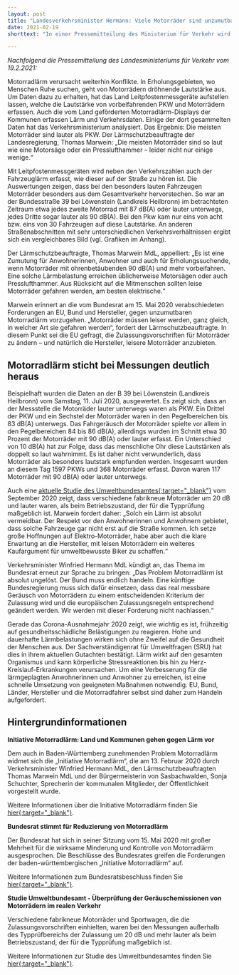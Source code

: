 ```yaml
---
layout: post
title: "Landesverkehrsminister Hermann: Viele Motorräder sind unzumutbar laut unterwegs"
date: 2021-02-19
shorttext: "In einer Pressemitteilung des Ministerium für Verkehr wird das Ausmaß der Belastung durch Motorradlärm anhand der Messergebisse der Motorradlärm-Displays quantifiziert. Der Motorradlärm sticht bei den Messungen deutlich heraus. Damit liegen nun endlich belastbare Zahlen zum Anteil der zu laut fahrenden Motorräder vor. Verkehrsminister Hermann fordert Maßnahmen seitens des Bundesregierung. Der Landes-Lärmschutzbeauftragter Thomas Marwein stellt fest, dass der Motorradlärm dem Lärm von Motorsägen oder Presslufthammern entspricht."

---
```


*Nachfolgend die Pressemitteilung des Landesministeriums für Verkehr vom 19.2.2021:*

Motorradlärm verursacht weiterhin Konflikte. In Erholungsgebieten, wo Menschen Ruhe suchen, geht von Motorrädern dröhnende Lautstärke aus. Um Daten dazu zu erhalten, hat das Land Leitpfostenmessgeräte aufstellen lassen, welche die Lautstärke von vorbeifahrenden PKW und Motorrädern erfassen. Auch die vom Land geförderten Motorradlärm-Displays der Kommunen erfassen Lärm und Verkehrsdaten. Einige der dort gesammelten Daten hat das Verkehrsministerium analysiert. Das Ergebnis: Die meisten Motorräder sind lauter als PKW. Der Lärmschutzbeauftragte der Landesregierung, Thomas Marwein: „Die meisten Motorräder sind so laut wie eine Motorsäge oder ein Presslufthammer – leider nicht nur einige wenige.“

Mit Leitpfostenmessgeräten wird neben den Verkehrszahlen auch der Fahrzeuglärm erfasst, wie dieser auf der Straße zu hören ist. Die Auswertungen zeigen, dass bei den besonders lauten Fahrzeugen Motorräder besonders aus dem Gesamtverkehr hervorstechen. So war an der Bundesstraße 39 bei Löwenstein (Landkreis Heilbronn) im betrachteten Zeitraum etwa jedes zweite Motorrad mit 87 dB(A) oder lauter unterwegs, jedes Dritte sogar lauter als 90 dB(A). Bei den Pkw kam nur eins von acht bzw. eins von 30 Fahrzeugen auf diese Lautstärke. An anderen Straßenabschnitten mit sehr unterschiedlichen Verkehrsverhältnissen ergibt sich ein vergleichbares Bild (vgl. Grafiken im Anhang).

Der Lärmschutzbeauftragte, Thomas Marwein MdL, appelliert: „Es ist eine Zumutung für Anwohnerinnen, Anwohner und auch für Erholungssuchende, wenn Motorräder mit ohrenbetäubenden 90 dB(A) und mehr vorbeifahren. Eine solche Lärmbelastung erreichen üblicherweise Motorsägen oder auch Presslufthammer. Aus Rücksicht auf die Mitmenschen sollten leise Motorräder gefahren werden, am besten elektrische.“ 

Marwein erinnert an die vom Bundesrat am 15. Mai 2020 verabschiedeten Forderungen an EU, Bund und Hersteller, gegen unzumutbaren Motorradlärm vorzugehen. „Motorräder müssen leiser werden, ganz gleich, in welcher Art sie gefahren werden“, fordert der Lärmschutzbeauftragte. In diesem Punkt sei die EU gefragt, die Zulassungsvorschriften für Motorräder zu ändern ­– und natürlich die Hersteller, leisere Motorräder anzubieten.

## Motorradlärm sticht bei Messungen deutlich heraus ##

Beispielhaft wurden die Daten an der B 39 bei Löwenstein (Landkreis Heilbronn) vom Samstag, 11. Juli 2020, ausgewertet. Es zeigt sich, dass an der Messstelle die Motorräder lauter unterwegs waren als PKW. Ein Drittel der PKW und ein Sechstel der Motorräder waren in den Pegelbereichen bis 83 dB(A) unterwegs. Das Fahrgeräusch der Motorräder spielte vor allem in den Pegelbereichen 84 bis 86 dB(A), allerdings wurden im Schnitt etwa 30 Prozent der Motorräder mit 90 dB(A) oder lauter erfasst. Ein Unterschied von 10 dB(A) hat zur Folge, dass das menschliche Ohr diese Lautstärken als doppelt so laut wahrnimmt. Es ist daher nicht verwunderlich, dass Motorräder als besonders lautstark empfunden werden. Insgesamt wurden an diesem Tag 1597 PKWs und 368 Motorräder erfasst. Davon waren 117 Motorräder mit 90 dB(A) oder lauter unterwegs.

Auch eine <span style="text-decoration: underline;">[aktuelle Studie des Umweltbundesamtes](https://www.umweltbundesamt.de/presse/pressemitteilungen/laute-motorraeder-pkw-sorgen-zunehmend-fuer/){:target="_blank"}</span> vom September 2020 zeigt, dass verschiedene fabrikneue Motorräder um 20 dB und lauter waren, als beim Betriebszustand, der für die Typprüfung maßgeblich ist. Marwein fordert daher: „Solch ein Lärm ist absolut vermeidbar. Der Respekt vor den Anwohnerinnen und Anwohnern gebietet, dass solche Fahrzeuge gar nicht erst auf die Straße kommen. Ich setze große Hoffnungen auf Elektro-Motorräder, habe aber auch die klare Erwartung an die Hersteller, mit leisen Motorrädern ein weiteres Kaufargument für umweltbewusste Biker zu schaffen.“

Verkehrsminister Winfried Hermann MdL kündigt an, das Thema im Bundesrat erneut zur Sprache zu bringen: „Das Problem Motorradlärm ist absolut ungelöst. Der Bund muss endlich handeln. Eine künftige Bundesregierung muss sich dafür einsetzen, dass das real messbare Geräusch von Motorrädern zu einem entscheidenden Kriterium der Zulassung wird und die europäischen Zulassungsregeln entsprechend geändert werden. Wir werden mit dieser Forderung nicht nachlassen.“

Gerade das Corona-Ausnahmejahr 2020 zeigt, wie wichtig es ist, frühzeitig auf gesundheitsschädliche Belästigungen zu reagieren. Hohe und dauerhafte Lärmbelastungen wirken sich ohne Zweifel auf die Gesundheit der Menschen aus. Der Sachverständigenrat für Umweltfragen (SRU) hat dies in ihrem aktuellen Gutachten bestätigt. Lärm wirkt auf den gesamten Organismus und kann körperliche Stressreaktionen bis hin zu Herz-Kreislauf-Erkrankungen verursachen. Um eine Verbesserung für die lärmgeplagten Anwohnerinnen und Anwohner zu erreichen, ist eine schnelle Umsetzung von geeigneten Maßnahmen notwendig. EU, Bund, Länder, Hersteller und die Motorradfahrer selbst sind daher zum Handeln aufgefordert.

## Hintergrundinformationen ##

**Initiative Motorradlärm: Land und Kommunen gehen gegen Lärm vor**

Dem auch in Baden-Württemberg zunehmenden Problem Motorradlärm widmet sich die „Initiative Motorradlärm“, die am 13. Februar 2020 durch Verkehrsminister Winfried Hermann MdL, den Lärmschutzbeauftragten Thomas Marwein MdL und der Bürgermeisterin von Sasbachwalden, Sonja Schuchter, Sprecherin der kommunalen Mitglieder, der Öffentlichkeit vorgestellt wurde.

Weitere Informationen über die Initiative Motorradlärm finden Sie <span style="text-decoration: underline;">[hier](https://vm.baden-wuerttemberg.de/de/mensch-umwelt/laermschutz/initiative-motorradlaerm/){:target="_blank"}</span>.

 
**Bundesrat stimmt für Reduzierung von Motorradlärm**

Der Bundesrat hat sich in seiner Sitzung vom 15. Mai 2020 mit großer Mehrheit für die wirksame Minderung und Kontrolle von Motorradlärm ausgesprochen. Die Beschlüsse des Bundesrates greifen die Forderungen der baden-württembergischen „Initiative Motorradlärm“ auf.

Weitere Informationen zum Bundesratsbeschluss finden Sie <span style="text-decoration: underline;">[hier](https://vm.baden-wuerttemberg.de/de/service/presse/pressemitteilung/pid/bundesrat-stimmt-fuer-reduzierung-von-motorradlaerm/){:target="_blank"}</span>.

**Studie Umweltbundesamt - Überprüfung der Geräuschemissionen von Motorrädern im realen Verkehr**

Verschiedene fabrikneue Motorräder und Sportwagen, die die Zulassungsvorschriften einhielten, waren bei den Messungen außerhalb des Typprüfbereichs der Zulassung um 20 dB und mehr lauter als beim Betriebszustand, der für die Typprüfung maßgeblich ist.

Weitere Informationen zur Studie des Umweltbundesamtes finden Sie <span style="text-decoration: underline;">[hier](https://www.umweltbundesamt.de/presse/pressemitteilungen/laute-motorraeder-pkw-sorgen-zunehmend-fuer/){:target="_blank"}</span>.